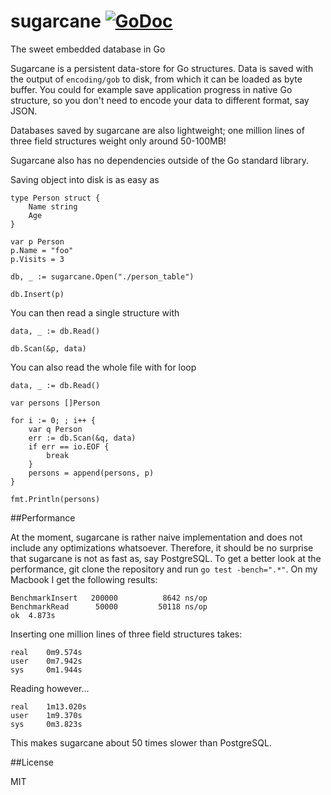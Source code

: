 sugarcane [![GoDoc](https://godoc.org/github.com/9uuso/sugarcane?status.svg)](https://godoc.org/github.com/9uuso/sugarcane)
=========

The sweet embedded database in Go

Sugarcane is a persistent data-store for Go structures. Data is saved with the output of `encoding/gob` to disk, from which it can be loaded as byte buffer. You could for example save application progress in native Go structure, so you don't need to encode your data to different format, say JSON.

Databases saved by sugarcane are also lightweight; one million lines of three field structures weight only around 50-100MB!

Sugarcane also has no dependencies outside of the Go standard library.

Saving object into disk is as easy as

	type Person struct {
		Name string
		Age
	}

	var p Person
	p.Name = "foo"
	p.Visits = 3

	db, _ := sugarcane.Open("./person_table")

	db.Insert(p)

You can then read a single structure with

	data, _ := db.Read()

	db.Scan(&p, data)

You can also read the whole file with for loop

	data, _ := db.Read()

	var persons []Person

	for i := 0; ; i++ {
		var q Person
		err := db.Scan(&q, data)
		if err == io.EOF {
			break
		}
		persons = append(persons, p)
	}

	fmt.Println(persons)

##Performance

At the moment, sugarcane is rather naive implementation and does not include any optimizations whatsoever. Therefore, it should be no surprise that sugarcane is not as fast as, say PostgreSQL. To get a better look at the performance, git clone the repository and run `go test -bench=".*"`. On my Macbook I get the following results:

	BenchmarkInsert	  200000	      8642 ns/op
	BenchmarkRead	   50000	     50118 ns/op
	ok	4.873s

Inserting one million lines of three field structures takes:

	real	0m9.574s
	user	0m7.942s
	sys		0m1.944s

Reading however...

	real	1m13.020s
	user	1m9.370s
	sys		0m3.823s

This makes sugarcane about 50 times slower than PostgreSQL.

##License

MIT
